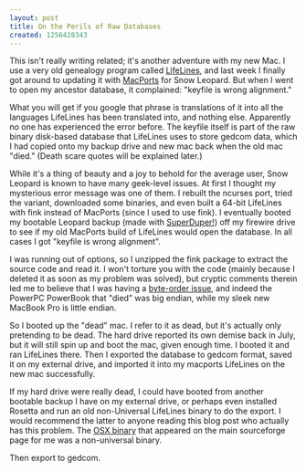 ```yaml
---
layout: post
title: On the Perils of Raw Databases
created: 1256428343
---
```

This isn't really writing related; it's another adventure with my new Mac.  I use a very old genealogy program called [LifeLines](http://lifelines.sourceforge.net/), and last week I finally got around to updating it with [MacPorts](http://www.macports.org/) for Snow Leopard.  But when I went to open my ancestor database, it complained: "keyfile is wrong alignment."

What you will get if you google that phrase is translations of it into all the languages LifeLines has been translated into, and nothing else.  Apparently no one has experienced the error before.<!--break-->  The keyfile itself is part of the raw binary disk-based database that LifeLines uses to store gedcom data, which I had copied onto my backup drive and new mac back when the old mac "died."  (Death scare quotes will be explained later.)

While it's a thing of beauty and a joy to behold for the average user, Snow Leopard is known to have many geek-level issues.  At first I thought my mysterious error message was one of them.  I rebuilt the ncurses port, tried the variant, downloaded some binaries, and even built a 64-bit LifeLines with fink instead of MacPorts (since I used to use fink).  I eventually booted my bootable Leopard backup (made with [SuperDuper!](http://www.shirt-pocket.com/SuperDuper/SuperDuperDescription.html)) off my firewire drive to see if my old MacPorts build of LifeLines would open the database.  In all cases I got "keyfile is wrong alignment".

I was running out of options, so I unzipped the fink package to extract the source code and read it.  I won't torture you with the code (mainly because I deleted it as soon as my problem was solved), but cryptic comments therein led me to believe that I was having a [byte-order issue](http://developer.apple.com/legacy/mac/library/documentation/MacOSX/Conceptual/universal_binary/universal_binary_byte_swap/universal_binary_swap.html#//apple_ref/doc/uid/TP40002217-CH243-TPXREF101), and indeed the PowerPC PowerBook that "died" was big endian, while my sleek new MacBook Pro is little endian.

So I booted up the "dead" mac.  I refer to it as dead, but it's actually only pretending to be dead.  The hard drive reported its own demise back in July, but it will still spin up and boot the mac, given enough time.  I booted it and ran LifeLines there.  Then I exported the database to gedcom format, saved it on my external drive, and imported it into my macports LifeLines on the new mac successfully.

If my hard drive were really dead, I could have booted from another bootable backup I have on my external drive, or perhaps even installed Rosetta and run an old non-Universal LifeLines binary to do the export.  I would recommend the latter to anyone reading this blog post who actually has this problem.  The [OSX binary](http://sourceforge.net/projects/lifelines/files/lifelines%20beta%20versions/3.0.28p1/LifeLinesOSX.dmg/download) that appeared on the main sourceforge page for me was a non-universal binary.

Then export to gedcom.
